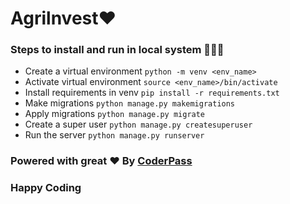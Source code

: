 # Agrilnvest❤️
### Steps to install and run in local system 🚀🚀🚀
- Create a virtual environment `python -m venv <env_name>`
- Activate virtual environment `source <env_name>/bin/activate`
- Install requirements in venv `pip install -r requirements.txt`
- Make migrations `python manage.py makemigrations`
- Apply migrations `python manage.py migrate`
- Create a super user `python manage.py createsuperuser`
- Run the server `python manage.py runserver`


### Powered with great ❤️ By [CoderPass](https://coderpass.herokuapp.com)
### Happy Coding
